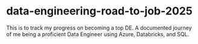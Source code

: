 # data-engineering-road-to-job-2025
This is to track my progress on becoming a top DE. A documented journey of me being a proficient Data Engineer using Azure, Databricks, and SQL.
